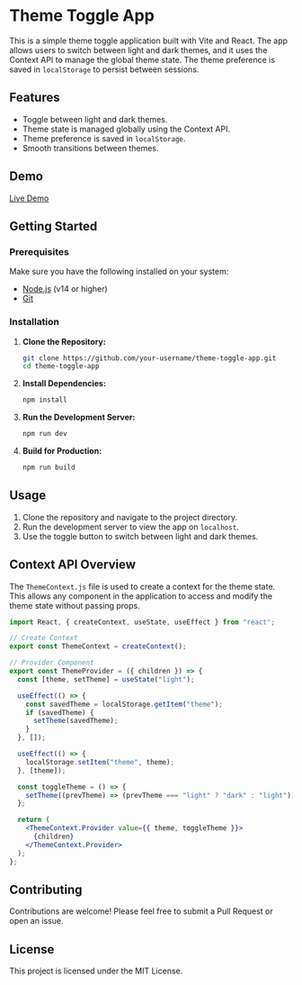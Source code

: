 
# Theme Toggle App

This is a simple theme toggle application built with Vite and React. The app allows users to switch between light and dark themes, and it uses the Context API to manage the global theme state. The theme preference is saved in `localStorage` to persist between sessions.

## Features

- Toggle between light and dark themes.
- Theme state is managed globally using the Context API.
- Theme preference is saved in `localStorage`.
- Smooth transitions between themes.

## Demo

[Live Demo](#) <!-- Add your deployed GitHub Pages link here -->

## Getting Started

### Prerequisites

Make sure you have the following installed on your system:

- [Node.js](https://nodejs.org/en/download/) (v14 or higher)
- [Git](https://git-scm.com/)

### Installation

1. **Clone the Repository:**
   ```bash
   git clone https://github.com/your-username/theme-toggle-app.git
   cd theme-toggle-app
   ```

2. **Install Dependencies:**
   ```bash
   npm install
   ```

3. **Run the Development Server:**
   ```bash
   npm run dev
   ```

4. **Build for Production:**
   ```bash
   npm run build
   ```

## Usage

1. Clone the repository and navigate to the project directory.
2. Run the development server to view the app on `localhost`.
3. Use the toggle button to switch between light and dark themes.

## Context API Overview

The `ThemeContext.js` file is used to create a context for the theme state. This allows any component in the application to access and modify the theme state without passing props.

```jsx
import React, { createContext, useState, useEffect } from "react";

// Create Context
export const ThemeContext = createContext();

// Provider Component
export const ThemeProvider = ({ children }) => {
  const [theme, setTheme] = useState("light");

  useEffect(() => {
    const savedTheme = localStorage.getItem("theme");
    if (savedTheme) {
      setTheme(savedTheme);
    }
  }, []);

  useEffect(() => {
    localStorage.setItem("theme", theme);
  }, [theme]);

  const toggleTheme = () => {
    setTheme((prevTheme) => (prevTheme === "light" ? "dark" : "light"));
  };

  return (
    <ThemeContext.Provider value={{ theme, toggleTheme }}>
      {children}
    </ThemeContext.Provider>
  );
};
```

## Contributing

Contributions are welcome! Please feel free to submit a Pull Request or open an issue.

## License

This project is licensed under the MIT License.

